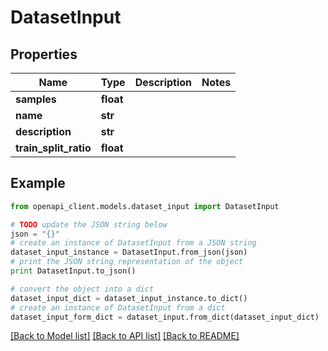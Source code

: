 # DatasetInput


## Properties

Name | Type | Description | Notes
------------ | ------------- | ------------- | -------------
**samples** | **float** |  | 
**name** | **str** |  | 
**description** | **str** |  | 
**train_split_ratio** | **float** |  | 

## Example

```python
from openapi_client.models.dataset_input import DatasetInput

# TODO update the JSON string below
json = "{}"
# create an instance of DatasetInput from a JSON string
dataset_input_instance = DatasetInput.from_json(json)
# print the JSON string representation of the object
print DatasetInput.to_json()

# convert the object into a dict
dataset_input_dict = dataset_input_instance.to_dict()
# create an instance of DatasetInput from a dict
dataset_input_form_dict = dataset_input.from_dict(dataset_input_dict)
```
[[Back to Model list]](../README.md#documentation-for-models) [[Back to API list]](../README.md#documentation-for-api-endpoints) [[Back to README]](../README.md)


